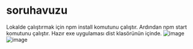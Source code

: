 # soruhavuzu
Lokalde çalıştırmak için npm install komutunu çalıştır.
Ardından npm start komutunu çalıştır.
Hazır exe uygulaması dist klasörünün içinde.
![image](https://github.com/user-attachments/assets/cefd8cbb-31cf-49af-b6ec-c977c02e6d59)
![image](https://github.com/user-attachments/assets/72abe4bc-0916-4609-b78b-47215bc402c6)

